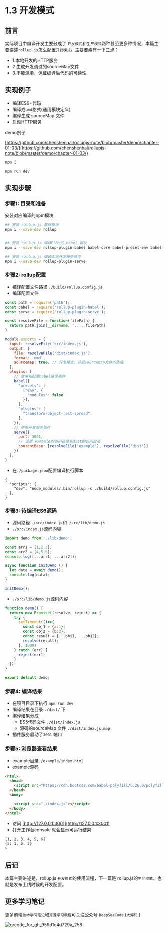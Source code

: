 # 1.3 开发模式

## 前言

实际项目中编译开发主要分成了 `开发模式`和`生产模式`两种甚至更多种情况，本篇主要讲述`rollup.js`怎么配置`开发模式`。主要要素有一下三点：
- 1.本地开发的HTTP服务
- 2.生成开发调试的sourceMap文件
- 3.不能混淆，保证编译后代码的可读性

## 实现例子

- 编译ES6+代码
- 编译成`umd`格式(通用模块定义)
- 编译生成 sourceMap 文件
- 启动HTTP服务

demo例子

[https://github.com/chenshenhai/rollupjs-note/blob/master/demo/chapter-01-03/](https://github.com/chenshenhai/rollupjs-note/blob/master/demo/chapter-01-03/)

```sh
npm i

npm run dev
```

## 实现步骤

### 步骤1: 目录和准备


安装对应编译的npm模块

```sh
## 安装 rollup.js 基础模块
npm i --save-dev rollup 


## 安装 rollup.js 编译ES6+的 babel 模块
npm i --save-dev rollup-plugin-babel babel-core babel-preset-env babel-plugin-transform-object-rest-spread 

## 安装 rollup.js 编译本地开发服务插件
npm i --save-dev rollup-plugin-serve
```




### 步骤2: rollup配置

- 编译配置文件路径 `./build/rolluo.config.js`
- 编译配置文件

```js
const path = require('path');
const babel = require('rollup-plugin-babel');
const serve = require('rollup-plugin-serve');

const resolveFile = function(filePath) {
  return path.join(__dirname, '..', filePath)
}

module.exports = {
  input: resolveFile('src/index.js'),
  output: {
    file: resolveFile('dist/index.js'),
    format: 'umd',
    sourcemap: true, // 开发模式，开启sourcemap文件的生成
  }, 
  plugins: [
    // 使用和配置babel编译插件
    babel({
      "presets": [
        ["env", {
          "modules": false
        }],
      ],
      "plugins": [
        "transform-object-rest-spread",
      ],
    }),
    // 使用开发服务插件
    serve({
      port: 3001,
      // 设置 exmaple的访问目录和dist的访问目录
      contentBase: [resolveFile('example'), resolveFile('dist')]
    })
  ],
}
```
- 在`./package.json`配置编译执行脚本
```
{
  "scripts": {
    "dev": "node_modules/.bin/rollup -c ./build/rollup.config.js"
  },
}
```

### 步骤3: 待编译ES6源码

- 源码路径 `./src/index.js`和`./src/lib/demo.js`
- `./src/index.js`源码内容

```js
import demo from './lib/demo';

const arr1 = [1,2,3];
const arr2 = [4,5,6];
console.log([...arr1, ...arr2]);

async function initDemo () {
  let data = await demo();
  console.log(data);
}

initDemo();
```

- `./src/lib/demo.js`源码内容

```js
function demo() {
  return new Promise((resolve, reject) => {
    try {
      setTimeout(()=>{
        const obj1 = {a:1};
        const obj2 = {b:2};
        const result = {...obj1, ...obj2};
        resolve(result);
      }, 1000)
    } catch (err) {
      reject(err);
    }
  })
}

export default demo;
```


### 步骤4: 编译结果 

- 在项目目录下执行 `npm run dev`
- 编译结果在目录 `./dist/` 下
- 编译结果分成 
    - ES5代码文件 `./dist/index.js`
    - 源码的sourceMap 文件 `./dist/index.js.map`
- 插件服务启动了`3001` 端口


### 步骤5: 浏览器查看结果

- example目录`./example/index.html`
- example源码

```html
<html>
  <head>
    <script src="https://cdn.bootcss.com/babel-polyfill/6.26.0/polyfill.js"></script>
  </head>
  <body>

    <script src="./index.js"></script>
  </body>
</html>
```
- 访问 [http://127.0.0.1:3001](http://127.0.0.1:3001)
- 打开工作台console 就会显示可运行结果

```sh
[1, 2, 3, 4, 5, 6]
{a: 1, b: 2}
>
```


## 后记

本篇主要讲述是，rollup.js `开发模式`的使用流程，下一篇是 rollup.js的`生产模式`，也就是发布上线时候的开发配置。

## 更多学习笔记

更多前端`技术学习笔记`和`开源学习教程`可关注公众号 `DeepSeaCode`  (`大海码` ) 

![qrcode_for_gh_959d1c4d729a_258](https://user-images.githubusercontent.com/8216630/43264303-495bf52c-9118-11e8-85cd-4ec6fcc6d066.jpg)
